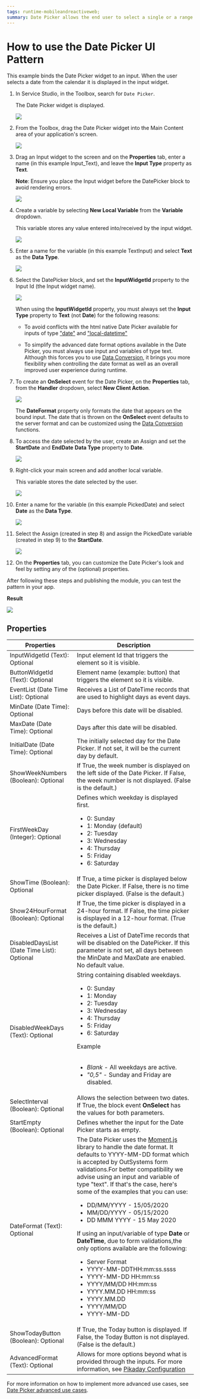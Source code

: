 ```yaml
---
tags: runtime-mobileandreactiveweb;  
summary: Date Picker allows the end user to select a single or a range of dates using a calendar.
---
```


# How to use the Date Picker UI Pattern

This example binds the Date Picker widget to an input. When the user selects a date from the calendar it is displayed in the input widget.

1. In Service Studio, in the Toolbox, search for `Date Picker`.

    The Date Picker widget is displayed.

    ![](<images/datepicker-image-2.png>)

1. From the Toolbox, drag the Date Picker widget into the Main Content area of your application's screen.

    ![](<images/datepicker-image-1.png>)

3. Drag an Input widget to the screen and on the **Properties** tab, enter a name (in this example Input_Text), and leave the **Input Type** property as **Text**.

    **Note**: Ensure you place the Input widget before the DatePicker block to avoid rendering errors. 

    ![](<images/datepicker-input.png>)

1. Create a variable by selecting **New Local Variable** from the **Variable** dropdown. 

    This variable stores any value entered into/received by the input widget.

    ![](<images/datepicker-variable.png>)

1. Enter a name for the variable (in this example TextInput) and select **Text** as the **Data Type**.

    ![](<images/datepicker-input-text.png>)

1. Select the DatePicker block, and set the **InputWidgetId** property to the Input Id (the Input widget name).

    ![](<images/datepicker-input-id.png>)

    <div class="info" markdown="1">
  
    When using the **InputWidgetId** property, you must always set the **Input Type** property to **Text** (not **Date**) for the following reasons:

    * To avoid conflicts with the html native Date Picker available for inputs of type ["date"](https://developer.mozilla.org/en-US/docs/Web/HTML/Element/input/date) and ["local-datetime"](https://developer.mozilla.org/en-US/docs/Web/HTML/Element/input/datetime-local)

    * To simplify the advanced date format options available in the Date Picker, you must always use input and variables of type text. Although this forces you to use [Data Conversion](<../../../../../../ref/lang/auto/builtinfunction.Data Conversion.final.md>), it brings you more flexibility when controlling the date format as well as an overall improved user experience during runtime. 

    </div>

1. To create an **OnSelect** event for the Date Picker, on the **Properties** tab, from the **Handler** dropdown, select **New Client Action**.

    ![](<images/datepicker-action.png>)

    <div class="info" markdown="1">

     The **DateFormat** property only formats the date that appears on the bound input. The date that is thrown on the **OnSelect** event defaults to the server format and can be customized using the [Data Conversion](<../../../../../../ref/lang/auto/builtinfunction.Data Conversion.final.md>) functions.
    
    </div>

1. To access the date selected by the user, create an Assign and set the **StartDate** and **EndDate** **Data Type** property to **Date**.

    ![](<images/datepicker-assign.png>)

1. Right-click your main screen and add another local variable.

    This variable stores the date selected by the user.

    ![](<images/datepicker-add-var.png>)

1. Enter a name for the variable (in this example PickedDate) and select **Date** as the **Data Type**.

    ![](<images/datepicker-picked-date.png>)

1. Select the Assign (created in step 8) and assign the PickedDate variable (created in step 9) to the **StartDate**.

    ![](<images/datepicker-assign-var.png>)

1. On the **Properties** tab, you can customize the Date Picker's look and feel by setting any of the (optional) properties.

After following these steps and publishing the module, you can test the pattern in your app.

**Result**

![](<images/datepicker-result.png>)

## Properties

| **Properties** | **Description** |
|---|---|
| InputWidgetId (Text): Optional | Input element Id that triggers the element so it is visible.  |
| ButtonWidgetId (Text): Optional  |  Element name (example: button) that  triggers the element so it is visible. | 
| EventList (Date Time List): Optional  |  Receives a List of DateTime records that are used to highlight days as event days. |  
| MinDate (Date Time): Optional  |  Days before this date will be disabled. |  
| MaxDate (Date Time): Optional  |  Days after this date will be disabled.  |   
| InitialDate (Date Time): Optional |  The initially selected day for the Date Picker. If not set, it will be the current day by default.  | 
| ShowWeekNumbers (Boolean): Optional  | If True, the week number is displayed on the left side of the Date Picker. If False, the week number is not displayed. (False is the default.) |  
| FirstWeekDay (Integer): Optional  |  Defines which weekday is displayed first.<br/><ul><li>0: Sunday</li> <li>1: Monday (default)</li><li>2: Tuesday</li> <li>3: Wednesday</li><li>4: Thursday</li><li>5: Friday</li><li>6: Saturday</li></ul> | 
| ShowTime (Boolean): Optional  | If True, a time picker is displayed below the Date Picker. If False, there is no time picker displayed. (False is the default.) |   
| Show24HourFormat (Boolean): Optional | If True, the time picker is displayed in a 24-hour format. If False, the time picker is displayed in a 12-hour format. (True is the default.) |  
| DisabledDaysList (Date Time List): Optional  |  Receives a List of DateTime records that will be disabled on the DatePicker. If this parameter is not set, all days between the MinDate and MaxDate are enabled. No default value.  |  
| DisabledWeekDays (Text): Optional  |  String containing disabled weekdays.<br/><ul><li>0: Sunday </li><li>1: Monday </li><li>2: Tuesday </li><li>3: Wednesday </li><li>4: Thursday</li><li> 5: Friday </li><li>6: Saturday </li></ul>Example<br/><br/><ul><li>_Blank_ - All weekdays are active. </li><li>_"0,5"_ - Sunday and Friday are disabled.</li></ul> | 
| SelectInterval (Boolean): Optional |  Allows the selection between two dates. If True, the block event **OnSelect** has the values for both parameters.  |   
| StartEmpty (Boolean): Optional |  Defines whether the input for the Date Picker starts as empty.   | 
| DateFormat (Text): Optional| The Date Picker uses the [Moment.js](https://momentjs.com/docs/#/parsing/) library to handle the date format. It defaults to YYYY-MM-DD format which is accepted by OutSystems form validations.For better compatibility we advise using an input and variable of type "text". If that's the case, here's some of the examples that you can use:<ul><li>DD/MM/YYYY - 15/05/2020 </li> <li>MM/DD/YYYY - 05/15/2020</li><li>DD MMM YYYY - 15 May 2020</li></ul>If using an input/variable of type **Date** or **DateTime**, due to form validations,the only options available are the following:<ul><li>Server Format</li> <li>YYYY-MM-DDTHH:mm:ss.ssss</li><li>YYYY-MM-DD HH:mm:ss</li><li>YYYY/MM/DD HH:mm:ss</li><li>YYYY.MM.DD HH:mm:ss</li><li>YYYY.MM.DD</li><li>YYYY/MM/DD</li><li>YYYY-MM-DD</li></ul> |
|ShowTodayButton (Boolean): Optional | If True, the Today button is displayed. If False, the Today Button is not displayed. (False is the default.) |
|AdvancedFormat (Text): Optional | Allows for more options beyond what is provided through the inputs. For more information, see [Pikaday Configuration](https://github.com/Pikaday/Pikaday#configuration)|

For more information on how to implement more advanced use cases, see [Date Picker advanced use cases](datepicker-advanced.md).
